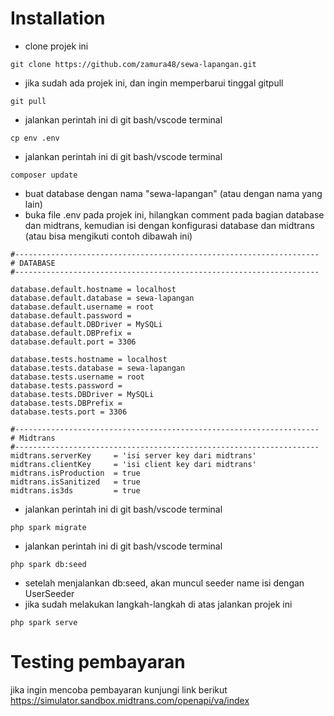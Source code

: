 # Installation
- clone projek ini
```clone
git clone https://github.com/zamura48/sewa-lapangan.git
```

- jika sudah ada projek ini, dan ingin memperbarui tinggal gitpull
```clone
git pull
```

- jalankan perintah ini di git bash/vscode terminal
```cpenv
cp env .env
```

- jalankan perintah ini di git bash/vscode terminal
```composerupdate
composer update
```

- buat database dengan nama "sewa-lapangan" (atau dengan nama yang lain)
- buka file .env pada projek ini, hilangkan comment pada bagian database dan midtrans, kemudian isi dengan konfigurasi database dan midtrans (atau bisa mengikuti contoh dibawah ini)
```env
#--------------------------------------------------------------------
# DATABASE
#--------------------------------------------------------------------

database.default.hostname = localhost
database.default.database = sewa-lapangan
database.default.username = root
database.default.password = 
database.default.DBDriver = MySQLi
database.default.DBPrefix =
database.default.port = 3306

database.tests.hostname = localhost
database.tests.database = sewa-lapangan
database.tests.username = root
database.tests.password = 
database.tests.DBDriver = MySQLi
database.tests.DBPrefix =
database.tests.port = 3306

#--------------------------------------------------------------------
# Midtrans
#--------------------------------------------------------------------
midtrans.serverKey     = 'isi server key dari midtrans'
midtrans.clientKey     = 'isi client key dari midtrans'
midtrans.isProduction  = true
midtrans.isSanitized   = true
midtrans.is3ds         = true
```

- jalankan perintah ini di git bash/vscode terminal
```migrate
php spark migrate
```

- jalankan perintah ini di git bash/vscode terminal
```seed
php spark db:seed
```

- setelah menjalankan db:seed, akan muncul seeder name isi dengan UserSeeder
- jika sudah melakukan langkah-langkah di atas jalankan projek ini
```serve
php spark serve
```

# Testing pembayaran
jika ingin mencoba pembayaran kunjungi link berikut https://simulator.sandbox.midtrans.com/openapi/va/index